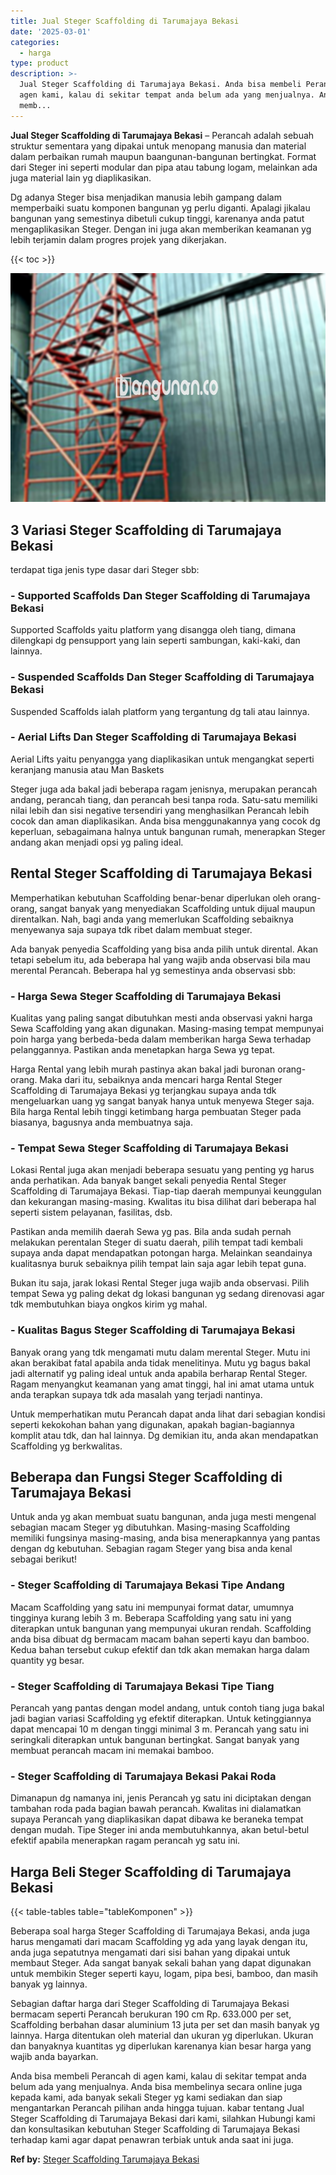 ```yaml
---
title: Jual Steger Scaffolding di Tarumajaya Bekasi
date: '2025-03-01'
categories:
  - harga
type: product
description: >-
  Jual Steger Scaffolding di Tarumajaya Bekasi. Anda bisa membeli Perancah di
  agen kami, kalau di sekitar tempat anda belum ada yang menjualnya. Anda bisa
  memb...
---
```


**Jual Steger Scaffolding di Tarumajaya Bekasi** – Perancah adalah sebuah struktur sementara yang dipakai untuk menopang manusia dan material dalam perbaikan rumah maupun baangunan-bangunan bertingkat. Format dari Steger ini seperti modular dan pipa atau tabung logam, melainkan ada juga material lain yg diaplikasikan.

Dg adanya Steger bisa menjadikan manusia lebih gampang dalam memperbaiki suatu komponen bangunan yg perlu diganti. Apalagi jikalau bangunan yang semestinya dibetuli cukup tinggi, karenanya anda patut mengaplikasikan Steger. Dengan ini juga akan memberikan keamanan yg lebih terjamin dalam progres projek yang dikerjakan.

{{< toc >}}

![Jual Steger Scaffolding di Tarumajaya Bekasi](/images/sewa-scaffolding-steger-18.png)

## 3 Variasi Steger Scaffolding di Tarumajaya Bekasi

terdapat tiga jenis type dasar dari Steger sbb:

### \- Supported Scaffolds Dan Steger Scaffolding di Tarumajaya Bekasi

Supported Scaffolds yaitu platform yang disangga oleh tiang, dimana dilengkapi dg pensupport yang lain seperti sambungan, kaki-kaki, dan lainnya.

### \- Suspended Scaffolds Dan Steger Scaffolding di Tarumajaya Bekasi

Suspended Scaffolds ialah platform yang tergantung dg tali atau lainnya.

### \- Aerial Lifts Dan Steger Scaffolding di Tarumajaya Bekasi

Aerial Lifts yaitu penyangga yang diaplikasikan untuk mengangkat seperti keranjang manusia atau Man Baskets

Steger juga ada bakal jadi beberapa ragam jenisnya, merupakan perancah andang, perancah tiang, dan perancah besi tanpa roda. Satu-satu memiliki nilai lebih dan sisi negative tersendiri yang menghasilkan Perancah lebih cocok dan aman diaplikasikan. Anda bisa menggunakannya yang cocok dg keperluan, sebagaimana halnya untuk bangunan rumah, menerapkan Steger andang akan menjadi opsi yg paling ideal.

## Rental Steger Scaffolding di Tarumajaya Bekasi

Memperhatikan kebutuhan Scaffolding benar-benar diperlukan oleh orang-orang, sangat banyak yang menyediakan Scaffolding untuk dijual maupun direntalkan. Nah, bagi anda yang memerlukan Scaffolding sebaiknya menyewanya saja supaya tdk ribet dalam membuat steger.

Ada banyak penyedia Scaffolding yang bisa anda pilih untuk dirental. Akan tetapi sebelum itu, ada beberapa hal yang wajib anda observasi bila mau merental Perancah. Beberapa hal yg semestinya anda observasi sbb:

### \- Harga Sewa Steger Scaffolding di Tarumajaya Bekasi

Kualitas yang paling sangat dibutuhkan mesti anda observasi yakni harga Sewa Scaffolding yang akan digunakan. Masing-masing tempat mempunyai poin harga yang berbeda-beda dalam memberikan harga Sewa terhadap pelanggannya. Pastikan anda menetapkan harga Sewa yg tepat.

Harga Rental yang lebih murah pastinya akan bakal jadi buronan orang-orang. Maka dari itu, sebaiknya anda mencari harga Rental Steger Scaffolding di Tarumajaya Bekasi yg terjangkau supaya anda tdk mengeluarkan uang yg sangat banyak hanya untuk menyewa Steger saja. Bila harga Rental lebih tinggi ketimbang harga pembuatan Steger pada biasanya, bagusnya anda membuatnya saja.

### \- Tempat Sewa Steger Scaffolding di Tarumajaya Bekasi

Lokasi Rental juga akan menjadi beberapa sesuatu yang penting yg harus anda perhatikan. Ada banyak banget sekali penyedia Rental Steger Scaffolding di Tarumajaya Bekasi. Tiap-tiap daerah mempunyai keunggulan dan kekurangan masing-masing. Kwalitas itu bisa dilihat dari beberapa hal seperti sistem pelayanan, fasilitas, dsb.

Pastikan anda memilih daerah Sewa yg pas. Bila anda sudah pernah melakukan perentalan Steger di suatu daerah, pilih tempat tadi kembali supaya anda dapat mendapatkan potongan harga. Melainkan seandainya kualitasnya buruk sebaiknya pilih tempat lain saja agar lebih tepat guna.

Bukan itu saja, jarak lokasi Rental Steger juga wajib anda observasi. Pilih tempat Sewa yg paling dekat dg lokasi bangunan yg sedang direnovasi agar tdk membutuhkan biaya ongkos kirim yg mahal.

### \- Kualitas Bagus Steger Scaffolding di Tarumajaya Bekasi

Banyak orang yang tdk mengamati mutu dalam merental Steger. Mutu ini akan berakibat fatal apabila anda tidak menelitinya. Mutu yg bagus bakal jadi alternatif yg paling ideal untuk anda apabila berharap Rental Steger. Ragam menyangkut keamanan yang amat tinggi, hal ini amat utama untuk anda terapkan supaya tdk ada masalah yang terjadi nantinya.

Untuk memperhatikan mutu Perancah dapat anda lihat dari sebagian kondisi seperti kekokohan bahan yang digunakan, apakah bagian-bagiannya komplit atau tdk, dan hal lainnya. Dg demikian itu, anda akan mendapatkan Scaffolding yg berkwalitas.

## Beberapa dan Fungsi Steger Scaffolding di Tarumajaya Bekasi

Untuk anda yg akan membuat suatu bangunan, anda juga mesti mengenal sebagian macam Steger yg dibutuhkan. Masing-masing Scaffolding memiliki fungsinya masing-masing, anda bisa menerapkannya yang pantas dengan dg kebutuhan. Sebagian ragam Steger yang bisa anda kenal sebagai berikut!

### \- Steger Scaffolding di Tarumajaya Bekasi Tipe Andang

Macam Scaffolding yang satu ini mempunyai format datar, umumnya tingginya kurang lebih 3 m. Beberapa Scaffolding yang satu ini yang diterapkan untuk bangunan yang mempunyai ukuran rendah. Scaffolding anda bisa dibuat dg bermacam macam bahan seperti kayu dan bamboo. Kedua bahan tersebut cukup efektif dan tdk akan memakan harga dalam quantity yg besar.

### \- Steger Scaffolding di Tarumajaya Bekasi Tipe Tiang

Perancah yang pantas dengan model andang, untuk contoh tiang juga bakal jadi bagian variasi Scaffolding yg efektif diterapkan. Untuk ketinggiannya dapat mencapai 10 m dengan tinggi minimal 3 m. Perancah yang satu ini seringkali diterapkan untuk bangunan bertingkat. Sangat banyak yang membuat perancah macam ini memakai bamboo.

### \- Steger Scaffolding di Tarumajaya Bekasi Pakai Roda

Dimanapun dg namanya ini, jenis Perancah yg satu ini diciptakan dengan tambahan roda pada bagian bawah perancah. Kwalitas ini dialamatkan supaya Perancah yang diaplikasikan dapat dibawa ke beraneka tempat dengan mudah. Tipe Steger ini anda membutuhkannya, akan betul-betul efektif apabila menerapkan ragam perancah yg satu ini.

## Harga Beli Steger Scaffolding di Tarumajaya Bekasi

{{< table-tables table="tableKomponen" >}}

Beberapa soal harga Steger Scaffolding di Tarumajaya Bekasi, anda juga harus mengamati dari macam Scaffolding yg ada yang layak dengan itu, anda juga sepatutnya mengamati dari sisi bahan yang dipakai untuk membaut Steger. Ada sangat banyak sekali bahan yang dapat digunakan untuk membikin Steger seperti kayu, logam, pipa besi, bamboo, dan masih banyak yg lainnya.

Sebagian daftar harga dari Steger Scaffolding di Tarumajaya Bekasi bermacam seperti Perancah berukuran 190 cm Rp. 633.000 per set, Scaffolding berbahan dasar aluminium 13 juta per set dan masih banyak yg lainnya. Harga ditentukan oleh material dan ukuran yg diperlukan. Ukuran dan banyaknya kuantitas yg diperlukan karenanya kian besar harga yang wajib anda bayarkan.

Anda bisa membeli Perancah di agen kami, kalau di sekitar tempat anda belum ada yang menjualnya. Anda bisa membelinya secara online juga kepada kami, ada banyak sekali Steger yg kami sediakan dan siap mengantarkan Perancah pilihan anda hingga tujuan. kabar tentang Jual Steger Scaffolding di Tarumajaya Bekasi dari kami, silahkan Hubungi kami dan konsultasikan kebutuhan Steger Scaffolding di Tarumajaya Bekasi terhadap kami agar dapat penawran terbiak untuk anda saat ini juga.

**Ref by:** [Steger Scaffolding Tarumajaya Bekasi](https://id.wikipedia.org/wiki/Steger)
